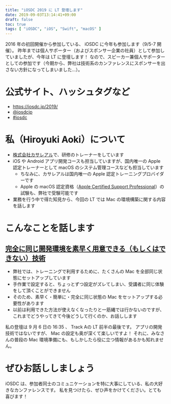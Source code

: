 ```yaml
---
title: "iOSDC 2019 に LT 登壇します"
date: 2019-09-03T13:14:41+09:00
draft: false
toc: true
tags: [ "iOSDC", "iOS", "Swift", "macOS" ]
---
```


2016 年の初回開催から参加している、 iOSDC に今年も参加します（9/5-7 開催）。
昨年までは個人サポーター（およびスポンサー企業の社員）として参加していましたが、今年は LT に登壇します！
なので、スピーカー兼個人サポーターとしての参加です（今期から、弊社は技術系のカンファレンスにスポンサーを出さない方針になってしまいました…）。

# 公式サイト、ハッシュタグなど
- https://iosdc.jp/2019/
- [@iosdcjp](https://twitter.com/iosdcjp)
- [#iosdc](https://twitter.com/hashtag/iosdc?src=hash)

# 私（Hiroyuki Aoki）について
- [株式会社カサレアル](https://www.casareal.co.jp/)で、研修のトレーナーをしています
- iOS や Android アプリ開発コースも担当していますが、国内唯一の Apple 認定トレーナーとして macOS のシステム管理コースなども担当しています
    - ちなみに、カサレアルは国内唯一の Apple 認定トレーニングプロバイダーです
    - Apple の macOS 認定資格（[Apple Certified Support Professional](https://training.apple.com/us/en/recognition)）の試験も、弊社で受験可能です
- 業務を行う中で得た知見から、今回の LT では Mac の環境構築に関する内容を話します

# こんなことを話します
## [完全に同じ開発環境を素早く用意できる（もしくはできない）技術](https://fortee.jp/iosdc-japan-2019/proposal/973963ea-c6b2-46aa-a15b-1b34af099c84)
- 弊社では、トレーニングで利用するために、たくさんの Mac を全部同じ状態にセットアップしています
- 手作業で設定すると、ちょっとずつ設定がズレてしまい、受講者に同じ体験をして頂くことができません
- そのため、素早く・簡単に・完全に同じ状態の Mac をセットアップする必要性があります
- 以前は利用できた方法が使えなくなったりと一筋縄では行かないのですが、これまでどうやってきて今後どうして行くのか、お話しします

私の登壇は 9 月 6 日の 16:35 、 Track Aの LT 前半の最後です。
アプリの開発技術ではないですが、 Mac の設定も奥が深くて楽しいですよ！
それに、みなさんの普段の Mac 環境準備にも、もしかしたら役に立つ情報があるかも知れません。

# ぜひお話ししましょう
iOSDC は、参加者同士のコミュニケーションを特に大事にしている、私の大好きなカンファレンスです。
私を見つけたら、ぜひ声をかけてください。とても喜びます！
